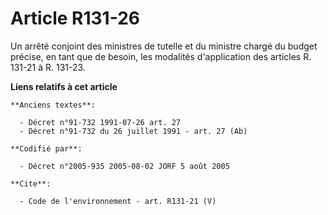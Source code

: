 # Article R131-26

Un arrêté conjoint des ministres de tutelle et du ministre chargé du budget précise, en tant que de besoin, les modalités
d'application des articles R. 131-21 à R. 131-23.

**Liens relatifs à cet article**

	**Anciens textes**:

	  - Décret n°91-732 1991-07-26 art. 27
	  - Décret n°91-732 du 26 juillet 1991 - art. 27 (Ab)

	**Codifié par**:

	  - Décret n°2005-935 2005-08-02 JORF 5 août 2005

	**Cite**:

	  - Code de l'environnement - art. R131-21 (V)
